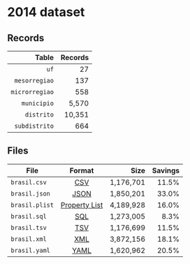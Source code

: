 # 2014 dataset

## Records

|          Table | Records |
| --------------:| -------:|
|           `uf` |      27 |
|  `mesorregiao` |     137 |
| `microrregiao` |     558 |
|    `municipio` |   5,570 |
|     `distrito` |  10,351 |
|  `subdistrito` |     664 |

## Files

| File           | Format                                                       |      Size | Savings |
| -------------- |:------------------------------------------------------------:| ---------:| -------:|
| `brasil.csv`   | [CSV](https://en.wikipedia.org/wiki/Comma-separated_values)  | 1,176,701 |   11.5% |
| `brasil.json`  | [JSON](https://en.wikipedia.org/wiki/JSON)                   | 1,850,201 |   33.0% |
| `brasil.plist` | [Property List](https://en.wikipedia.org/wiki/Property_list) | 4,189,928 |   16.0% |
| `brasil.sql`   | [SQL](https://en.wikipedia.org/wiki/SQL)                     | 1,273,005 |    8.3% |
| `brasil.tsv`   | [TSV](https://en.wikipedia.org/wiki/Tab-separated_values)    | 1,176,699 |   11.5% |
| `brasil.xml`   | [XML](https://en.wikipedia.org/wiki/XML)                     | 3,872,156 |   18.1% |
| `brasil.yaml`  | [YAML](https://en.wikipedia.org/wiki/YAML)                   | 1,620,962 |   20.5% |
